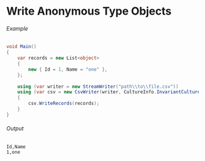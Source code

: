 # Write Anonymous Type Objects

###### Example

```cs
void Main()
{
	var records = new List<object>
	{
		new { Id = 1, Name = "one" },
	};
	
	using (var writer = new StreamWriter("path\\to\\file.csv"))
	using (var csv = new CsvWriter(writer, CultureInfo.InvariantCulture))
	{
		csv.WriteRecords(records);
	}
}
```

###### Output

```
Id,Name
1,one
```
